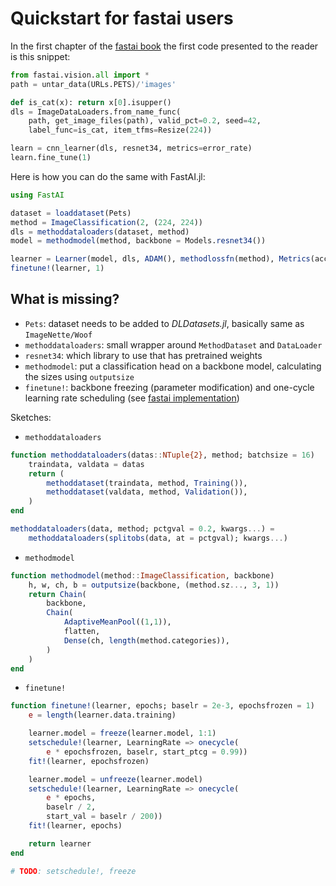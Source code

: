 # Quickstart for fastai users

In the first chapter of the [fastai book](https://github.com/fastai/fastbook) the first code presented to the reader is this snippet:

```python
from fastai.vision.all import *
path = untar_data(URLs.PETS)/'images'

def is_cat(x): return x[0].isupper()
dls = ImageDataLoaders.from_name_func(
    path, get_image_files(path), valid_pct=0.2, seed=42,
    label_func=is_cat, item_tfms=Resize(224))

learn = cnn_learner(dls, resnet34, metrics=error_rate)
learn.fine_tune(1)
```

Here is how you can do the same with FastAI.jl:

```julia
using FastAI

dataset = loaddataset(Pets)
method = ImageClassification(2, (224, 224))
dls = methoddataloaders(dataset, method)
model = methodmodel(method, backbone = Models.resnet34())

learner = Learner(model, dls, ADAM(), methodlossfn(method), Metrics(accuracy))
finetune!(learner, 1)
```




## What is missing?

- `Pets`: dataset needs to be added to *DLDatasets.jl*, basically same as `ImageNette/Woof`
- `methoddataloaders`: small wrapper around `MethodDataset` and `DataLoader`
- `resnet34`: which library to use that has pretrained weights
- `methodmodel`: put a classification head on a backbone model, calculating the sizes using `outputsize`
- `finetune!`: backbone freezing (parameter modification) and one-cycle learning rate scheduling (see [fastai implementation](https://github.com/fastai/fastai/blob/f2ab8ba78b63b2f4ebd64ea440b9886a2b9e7b6f/fastai/callback/schedule.py#L153))

Sketches:

- `methoddataloaders`

```julia
function methoddataloaders(datas::NTuple{2}, method; batchsize = 16)
    traindata, valdata = datas
    return (
        methoddataset(traindata, method, Training()),
        methoddataset(valdata, method, Validation()),
    )
end

methoddataloaders(data, method; pctgval = 0.2, kwargs...) =
    methoddataloaders(splitobs(data, at = pctgval); kwargs...)
```

- `methodmodel`

```julia
function methodmodel(method::ImageClassification, backbone)
    h, w, ch, b = outputsize(backbone, (method.sz..., 3, 1))
    return Chain(
        backbone,
        Chain(
            AdaptiveMeanPool((1,1)),
            flatten,
            Dense(ch, length(method.categories)),
        )
    )
end
```

- `finetune!`

```julia
function finetune!(learner, epochs; baselr = 2e-3, epochsfrozen = 1)
    e = length(learner.data.training)

    learner.model = freeze(learner.model, 1:1)
    setschedule!(learner, LearningRate => onecycle(
        e * epochsfrozen, baselr, start_ptcg = 0.99))
    fit!(learner, epochsfrozen)

    learner.model = unfreeze(learner.model)
    setschedule!(learner, LearningRate => onecycle(
        e * epochs,
        baselr / 2,
        start_val = baselr / 200))
    fit!(learner, epochs)

    return learner
end

# TODO: setschedule!, freeze
```